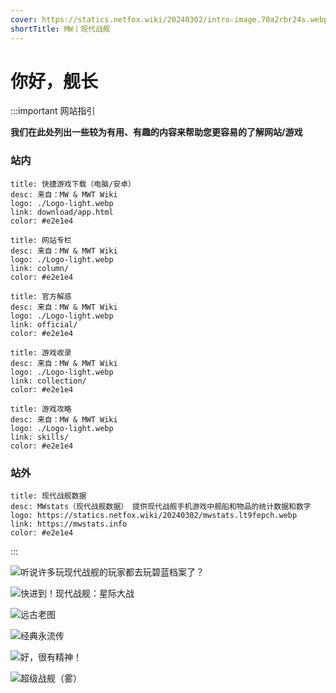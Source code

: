 ```yaml
---
cover: https://statics.netfox.wiki/20240302/intro-image.70a2rbr24s.webp
shortTitle: MW丨现代战舰
---
```


# 你好，舰长

:::important 网站指引

**我们在此处列出一些较为有用、有趣的内容来帮助您更容易的了解网站/游戏**

### 站内

```component VPCard
title: 快捷游戏下载（电脑/安卓）
desc: 来自：MW & MWT Wiki
logo: ./Logo-light.webp
link: download/app.html
color: #e2e1e4
```

```component VPCard
title: 网站专栏
desc: 来自：MW & MWT Wiki
logo: ./Logo-light.webp
link: column/
color: #e2e1e4
```

```component VPCard
title: 官方解惑
desc: 来自：MW & MWT Wiki
logo: ./Logo-light.webp
link: official/
color: #e2e1e4
```

```component VPCard
title: 游戏收录
desc: 来自：MW & MWT Wiki
logo: ./Logo-light.webp
link: collection/
color: #e2e1e4
```

```component VPCard
title: 游戏攻略
desc: 来自：MW & MWT Wiki
logo: ./Logo-light.webp
link: skills/
color: #e2e1e4
```

### 站外

```component VPCard
title: 现代战舰数据
desc: MWstats（现代战舰数据） 提供现代战舰手机游戏中舰船和物品的统计数据和数字
logo: https://statics.netfox.wiki/20240302/mwstats.lt9fepch.webp
link: https://mwstats.info
color: #e2e1e4
```

:::

![听说许多玩现代战舰的玩家都去玩碧蓝档案了？](https://statics.netfox.wiki/20240302/mwdocs-index-aareset.1zhzzrk7n9.webp)

![快进到！现代战舰：星际大战](https://statics.netfox.wiki/20240302/Image_1698843530122.ibuy0g2ux.webp)

![远古老图](https://statics.netfox.wiki/20240302/9ec360d85ac8b120789b4d98b12c455d_720.ibuy0g2t4.webp)

![经典永流传](https://statics.netfox.wiki/20240302/BeiWang-GO-html.60tze5oax3.webp)

![好，很有精神！](https://statics.netfox.wiki/20240302/PkwGCfuT.1ov66m4zj0.webp)

![超级战舰（雾）](https://statics.netfox.wiki/20240302/5Fz4euch.64dlbvhdm6.webp)
